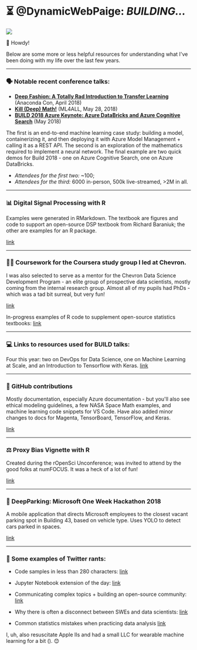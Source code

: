 # ⏳ @DynamicWebPaige: _BUILDING..._

![](https://scontent-sea1-1.xx.fbcdn.net/v/t1.0-9/21077722_10155661650751672_7301813282035742921_n.jpg?_nc_cat=110&_nc_ht=scontent-sea1-1.xx&oh=f4a69e45b87125942531cc562a1a9d0b&oe=5C56296D)

👋 Howdy!
 
Below are some more or less helpful resources for understanding what I've been doing with my life over the last few years. 

-----------------------------------------

### 🗣 Notable recent conference talks:
* **[Deep Fashion: A Totally Rad Introduction to Transfer Learning](https://www.youtube.com/watch?v=Kl1QeOMwe-A)** (Anaconda Con, April 2018)
* **[Kill (Deep) Math!](https://www.youtube.com/watch?v=n5ae9SejRh4)** (ML4ALL, May 28, 2018)
* **[BUILD 2018 Azure Keynote: Azure DataBricks and Azure Cognitive Search](https://www.youtube.com/watch?v=n5ae9SejRh4)** (May 2018)
 
The first is an end-to-end machine learning case study: building a model, containerizing it, and then deploying it with Azure Model Management + calling it as a REST API. The second is an exploration of the mathematics required to implement a neural network. The final example are two quick demos for Build 2018 - one on Azure Cognitive Search, one on Azure DataBricks.
 
- _Attendees for the first two:_ ~100; 
- _Attendees for the third:_ 6000 in-person, 500k live-streamed, >2M in all.

-----------------------------------------

### 📊 Digital Signal Processing with R 
Examples were generated in RMarkdown. The textbook are figures and code to support an open-source DSP textbook from Richard Baraniuk; the other are examples for an R package.

[link](http://signalsand.systems)

-----------------------------------------

### 👩‍🏫 Coursework for the Coursera study group I led at Chevron. 
I was also selected to serve as a mentor for the Chevron Data Science Development Program - an elite group of prospective data scientists, mostly coming from the internal research group. Almost all of my pupils had PhDs - which was a tad bit surreal, but very fun!

[link](http://calculated.solutions/coursera)
 
In-progress examples of R code to supplement open-source statistics textbooks:
[link](http://calculated.solutions/stats.html)

-----------------------------------------

### 💻 Links to resources used for BUILD talks:
Four this year: two on DevOps for Data Science, one on Machine Learning at Scale, and an Introduction to Tensorflow with Keras.
[link](https://notebooks.azure.com/dynamicwebpaige/libraries/mvpsummit-1)

-----------------------------------------

### 💾 GitHub contributions
Mostly documentation, especially Azure documentation - but you'll also see ethical modeling guidelines, a few NASA Space Math examples, and machine learning code snippets for VS Code. Have also added minor changes to docs for Magenta, TensorBoard, TensorFlow, and Keras.

[link](https://github.com/dynamicwebpaige?tab=repositories)

-----------------------------------------

### ⚖ Proxy Bias Vignette with R
Created during the rOpenSci Unconference; was invited to attend by the good folks at numFOCUS. It was a heck of a lot of fun!

[link](http://blog.revolutionanalytics.com/2018/06/understanding-bias.html)

-----------------------------------------

### 🚛 DeepParking: Microsoft One Week Hackathon 2018
A mobile application that directs Microsoft employees to the closest vacant parking spot in Building 43, based on vehicle type. Uses YOLO to detect cars parked in spaces.

[link](https://github.com/DeepParking/DeepParking)

-----------------------------------------

### 🐤 Some examples of Twitter rants:

* Code samples in less than 280 characters:
[link](https://twitter.com/DynamicWebPaige/status/928101793971699712)
 
* Jupyter Notebook extension of the day:
[link](https://twitter.com/DynamicWebPaige/status/984305155783909376)
 
* Communicating complex topics + building an open-source community: 
[link](https://twitter.com/DynamicWebPaige/status/945702102214594560)
 
* Why there is often a disconnect between SWEs and data scientists:
[link](https://twitter.com/i/moments/937075112343371777)
 
* Common statistics mistakes when practicing data analysis
[link](https://twitter.com/DynamicWebPaige/status/1045181095518654464)
 
I, uh, also resuscitate Apple IIs and had a small LLC for wearable machine learning for a bit ([](http://electricute.me)). 😊
